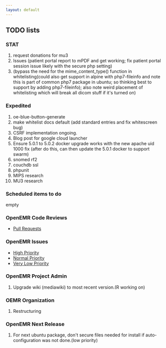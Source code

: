 ```yaml
---
layout: default
---
```

## TODO lists

### STAT
1. request donations for mu3
2. Issues (patient portal report to mPDF and get working; fix patient portal session issue likely with the secure php setting)
3. (bypass the need for the mime_content_type() function in whitelisting(could also get support in alpine with php7-fileinfo and note this is part of common php7 package in ubuntu; so thinking best to support by adding php7-fileinfo); also note weird placement of whitelisting which will break all dicom stuff if it's turned on)

### Expedited
1. oe-blue-button-generate
1. make whitelist docs default (add standard entries and fix whitescreen bug)
1. CSRF implementation ongoing.
1. Blog post for google cloud launcher
1. Ensure 5.0.1 to 5.0.2 docker upgrade works with the new apache uid 1000 fix (after do this, can then update the 5.0.1 docker to support swarm)
1. snomed rf2
1. couchdb ssl
1. phpunit
1. MIPS research
1. MU3 research

### Scheduled items to do
empty

### OpenEMR Code Reviews
* [Pull Requests](https://github.com/openemr/openemr/pulls)

### OpenEMR Issues
* [High Priority](https://github.com/openemr/openemr/milestone/2)
* [Normal Priority](https://github.com/openemr/openemr/milestone/4)
* [Very Low Priority](https://github.com/openemr/openemr/milestone/5)

### OpenEMR Project Admin
1. Upgrade wiki (mediawiki) to most recent version.(R working on)

### OEMR Organization
1. Restructuring

### OpenEMR Next Release
1. For next ubuntu package, don't secure files needed for install if auto-configuration was not done.(low priority)
